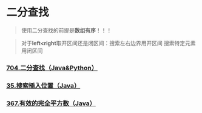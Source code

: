 # 二分查找
>使用二分查找的前提是**数组有序**！！！

>对于**left<right**取开区间还是闭区间：搜索左右边界用开区间 搜索特定元素用闭区间
### [704.二分查找（Java&Python）](https://github.com/Bingo-Z/Algorithm/blob/main/LeetCode/Binary-Search/%5B704%5D%E4%BA%8C%E5%88%86%E6%9F%A5%E6%89%BE.md)
### [35.搜索插入位置（Java）](https://github.com/Bingo-Z/Algorithm/blob/main/LeetCode/Binary-Search/%5B35%5D%E6%90%9C%E7%B4%A2%E6%8F%92%E5%85%A5%E4%BD%8D%E7%BD%AE.md)
### [367.有效的完全平方数（Java）](https://github.com/Bingo-Z/Algorithm/blob/main/LeetCode/Binary-Search/%5B367%5D.%E6%9C%89%E6%95%88%E7%9A%84%E5%AE%8C%E5%85%A8%E5%B9%B3%E6%96%B9%E6%95%B0.md)
